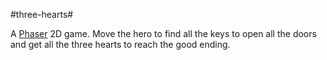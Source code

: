 #three-hearts#

A [Phaser](https://github.com/photonstorm/phaser) 2D game. Move the hero to find all the keys to open all the doors and get all the three hearts to reach the good ending.
